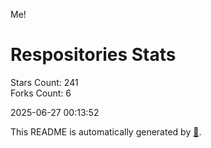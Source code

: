 Me!

# Respositories Stats
Stars Count: 241  
Forks Count: 6

2025-06-27 00:13:52  

This README is automatically generated by [🐰](https://github.com/rnitta/rnitta).

